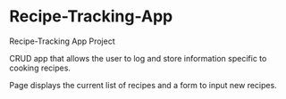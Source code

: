 # Recipe-Tracking-App
Recipe-Tracking App Project


CRUD app that allows the user to log and store information specific to cooking recipes.

Page displays the current list of recipes and a form to input new recipes.
